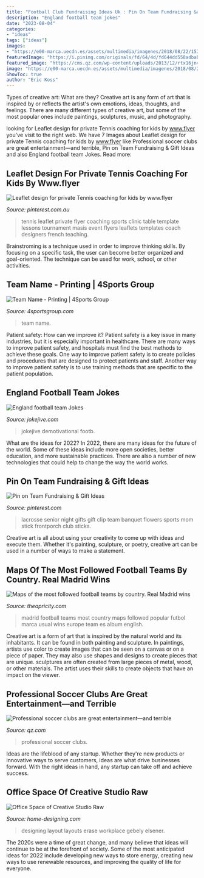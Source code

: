 ```yaml
---
title: "Football Club Fundraising Ideas Uk : Pin On Team Fundraising &amp; Gift Ideas"
description: "England football team jokes"
date: "2023-08-04"
categories:
- "ideas"
tags: ["ideas"]
images:
- "https://e00-marca.uecdn.es/assets/multimedia/imagenes/2018/08/22/15349322192752_1300x0.png"
featuredImage: "https://i.pinimg.com/originals/fd/64/4d/fd644dd558adbab98c3c475282894c7e.jpg"
featured_image: "https://cms.qz.com/wp-content/uploads/2013/12/rtx16jn4.jpg?quality=75&amp;strip=all&amp;w=1400"
image: "https://e00-marca.uecdn.es/assets/multimedia/imagenes/2018/08/22/15349322192752_1300x0.png"
ShowToc: true
author: "Eric Koss"
---
```



Types of creative art: What are they?
Creative art is any form of art that is inspired by or reflects the artist's own emotions, ideas, thoughts, and feelings. There are many different types of creative art, but some of the most popular ones include paintings, sculptures, music, and photography.

	

		
looking for Leaflet design for private Tennis coaching for kids by www.flyer you've visit to the right web. We have 7 Images about Leaflet design for private Tennis coaching for kids by www.flyer like Professional soccer clubs are great entertainment—and terrible, Pin on Team Fundraising &amp; Gift Ideas and also England football team Jokes. Read more:
		
    
## Leaflet Design For Private Tennis Coaching For Kids By Www.flyer

<img loading=lazy src="https://i.pinimg.com/originals/23/f4/44/23f4443dc1f6831e1801870a683d530b.jpg" onerror="this.onerror=null;this.src='https://tse3.mm.bing.net/th?id=OIP.n4j3ozOzszezqMYthQ4xeAHaKe&amp;pid=15.1';" alt="Leaflet design for private Tennis coaching for kids by www.flyer">

_Source: pinterest.com.au_

>tennis leaflet private flyer coaching sports clinic table template lessons tournament masis event flyers leaflets templates coach designers french teaching. 

	

Brainstroming is a technique used in order to improve thinking skills. By focusing on a specific task, the user can become better organized and goal-oriented. The technique can be used for work, school, or other activities.

    
## Team Name - Printing | 4Sports Group

<img loading=lazy src="https://www.4sportsgroup.com/userfiles/lg_images/Team-Name.png" onerror="this.onerror=null;this.src='https://tse3.mm.bing.net/th?id=OIP.xq1JmrTEf-Ro3qdj59_d1QHaNK&amp;pid=15.1';" alt="Team Name - Printing | 4Sports Group">

_Source: 4sportsgroup.com_

>team name. 

	

Patient safety: How can we improve it?
Patient safety is a key issue in many industries, but it is especially important in healthcare. There are many ways to improve patient safety, and hospitals must find the best methods to achieve these goals. One way to improve patient safety is to create policies and procedures that are designed to protect patients and staff. Another way to improve patient safety is to use training methods that are specific to the patient population.

    
## England Football Team Jokes

<img loading=lazy src="https://www.jokejive.com/images/jokejive/2d/2d16983f6a8ada718c8706637a42e465.jpeg" onerror="this.onerror=null;this.src='https://tse1.mm.bing.net/th?id=OIP.k_pP8bbVTLoAO6731Ujk2QHaGO&amp;pid=15.1';" alt="England football team Jokes">

_Source: jokejive.com_

>jokejive demotivational footb. 

	

What are the ideas for 2022?
In 2022, there are many ideas for the future of the world. Some of these ideas include more open societies, better education, and more sustainable practices. There are also a number of new technologies that could help to change the way the world works.

    
## Pin On Team Fundraising &amp; Gift Ideas

<img loading=lazy src="https://i.pinimg.com/originals/fd/64/4d/fd644dd558adbab98c3c475282894c7e.jpg" onerror="this.onerror=null;this.src='https://tse1.mm.bing.net/th?id=OIP.B5Y1JvQYJ1yfsODXLQwsbgHaJ3&amp;pid=15.1';" alt="Pin on Team Fundraising &amp; Gift Ideas">

_Source: pinterest.com_

>lacrosse senior night gifts gift clip team banquet flowers sports mom stick frontporch club sticks. 

	

Creative art is all about using your creativity to come up with ideas and execute them. Whether it's painting, sculpture, or poetry, creative art can be used in a number of ways to make a statement.

    
## Maps Of The Most Followed Football Teams By Country. Real Madrid Wins

<img loading=lazy src="https://e00-marca.uecdn.es/assets/multimedia/imagenes/2018/08/22/15349322192752_1300x0.png" onerror="this.onerror=null;this.src='https://tse2.mm.bing.net/th?id=OIP.xFH6DE8JwAYubSxMJBh60wHaFJ&amp;pid=15.1';" alt="Maps of the most followed football teams by country. Real Madrid wins">

_Source: theapricity.com_

>madrid football teams most country maps followed popular futbol marca usual wins europe team es album english. 

	

Creative art is a form of art that is inspired by the natural world and its inhabitants. It can be found in both painting and sculpture. In paintings, artists use color to create images that can be seen on a canvas or on a piece of paper. They may also use shapes and designs to create pieces that are unique. sculptures are often created from large pieces of metal, wood, or other materials. The artist uses their skills to create objects that have an impact on the viewer.

    
## Professional Soccer Clubs Are Great Entertainment—and Terrible

<img loading=lazy src="https://cms.qz.com/wp-content/uploads/2013/12/rtx16jn4.jpg?quality=75&amp;strip=all&amp;w=1400" onerror="this.onerror=null;this.src='https://tse3.mm.bing.net/th?id=OIP.Bgqu2C4DhWHaqqPnhST2qwHaEK&amp;pid=15.1';" alt="Professional soccer clubs are great entertainment—and terrible">

_Source: qz.com_

>professional soccer clubs. 

	

Ideas are the lifeblood of any startup. Whether they're new products or innovative ways to serve customers, ideas are what drive businesses forward. With the right ideas in hand, any startup can take off and achieve success.

    
## Office Space Of Creative Studio Raw

<img loading=lazy src="http://cdn.home-designing.com/wp-content/uploads/2010/08/office-space.jpg" onerror="this.onerror=null;this.src='https://tse1.mm.bing.net/th?id=OIP.13wjCX6t5RhuZxSLuFeuPAHaE7&amp;pid=15.1';" alt="Office Space of Creative Studio Raw">

_Source: home-designing.com_

>designing layout layouts erase workplace gebely elsener. 

	

The 2020s were a time of great change, and many believe that ideas will continue to be at the forefront of society. Some of the most anticipated ideas for 2022 include developing new ways to store energy, creating new ways to use renewable resources, and improving the quality of life for everyone.

